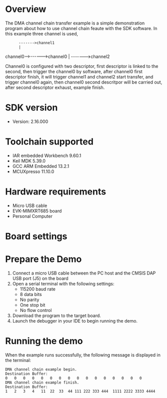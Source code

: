 Overview
========
The DMA channel chain transfer example is a simple demonstration program about how to use channel chain feaute with the SDK software.
In this example three channel is used, 
          
          ------->channel1
          |
channel0-->------>channel0
          |
          ------->channel2

Channel0 is configured with two descriptor, first descriptor is linked to the second, then trigger the channel0 by software, after channel0 first descriptor finish, it will trigger channel1 and channel2 start transfer, and trigger channel0 again, then channel0 second descritpor will be carried out, after second descriptor exhaust, example finish.


SDK version
===========
- Version: 2.16.000

Toolchain supported
===================
- IAR embedded Workbench  9.60.1
- Keil MDK  5.39.0
- GCC ARM Embedded  13.2.1
- MCUXpresso  11.10.0

Hardware requirements
=====================
- Micro USB cable
- EVK-MIMXRT685 board
- Personal Computer

Board settings
==============


Prepare the Demo
================
1.  Connect a micro USB cable between the PC host and the CMSIS DAP USB port (J5) on the board
2.  Open a serial terminal with the following settings:
    - 115200 baud rate
    - 8 data bits
    - No parity
    - One stop bit
    - No flow control
3.  Download the program to the target board.
4.  Launch the debugger in your IDE to begin running the demo.

Running the demo
================
When the example runs successfully, the following message is displayed in the terminal:
~~~~~~~~~~~~~~~~~~~~~
DMA channel chain example begin.
Destination Buffer:
0	0	0	0	0	0	0	0	0	0	0	0	0	0	0	0
DMA channel chain example finish.
Destination Buffer:
1	2	3	4	11	22	33	44 111 222 333 444	1111 2222 3333 4444
~~~~~~~~~~~~~~~~~~~~~

